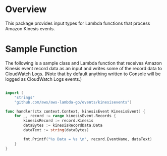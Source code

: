 # Overview

This package provides input types for Lambda functions that process Amazon Kinesis events.

# Sample Function

The following is a sample class and Lambda function that receives Amazon Kinesis event record data as an input and writes some of the record data to CloudWatch Logs. (Note that by default anything written to Console will be logged as CloudWatch Logs events.)

```go

import (
    "strings"
    "github.com/aws/aws-lambda-go/events/kinesisevents")

func handler(ctx context.Context, kinesisEvent KinesisEvent) {
    for _, record := range kinesisEvent.Records {
        kinesisRecord := record.Kinesis
        dataBytes := kinesisRecordData.Data
        dataText := string(dataBytes)

        fmt.Printf("%s Data = %s \n", record.EventName, dataText) 
    }
}

```

